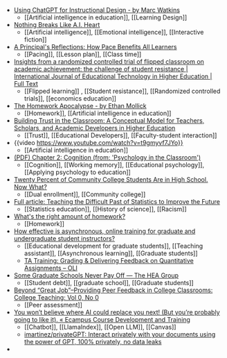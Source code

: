 - [Using ChatGPT for Instructional Design - by Marc Watkins](https://marcwatkins.substack.com/p/using-chatgpt-for-instructional-design)
	- [[Artificial intelligence in education]], [[Learning Design]]
- [Nothing Breaks Like A.I. Heart](https://pudding.cool/2021/03/love-and-ai/)
	- [[Artificial intelligence]], [[Emotional intelligence]], [[Interactive fiction]]
- [A Principal's Reflections: How Pace Benefits All Learners](https://esheninger.blogspot.com/2023/07/how-pace-benefits-all-learners.html?m=1)
	- [[Pacing]], [[Lesson plan]], [[Class time]]
- [Insights from a randomized controlled trial of flipped classroom on academic achievement: the challenge of student resistance | International Journal of Educational Technology in Higher Education | Full Text](https://educationaltechnologyjournal.springeropen.com/articles/10.1186/s41239-023-00413-6)
	- [[Flipped learning]] , [[Student resistance]], [[Randomized controlled trials]], [[economics education]]
- [The Homework Apocalypse - by Ethan Mollick](https://www.oneusefulthing.org/p/the-homework-apocalypse)
	- [[Homework]], [[Artificial intelligence in education]]
- [Building Trust in the Classroom: A Conceptual Model for Teachers, Scholars, and Academic Developers in Higher Education](https://issotl.com/2023/07/11/building-trust-in-the-classroom-a-conceptual-model-for-teachers-scholars-and-academic-developers-in-higher-education/)
	- [[Trust]], [[Educational Developers]], [[Faculty-student interaction]]
- {{video https://www.youtube.com/watch?v=t9gmyvf7JYo}}
	- [[Artificial intelligence in education]]
- [(PDF) Chapter 2: Cognition (from: 'Psychology in the Classroom')](https://www.researchgate.net/publication/340460023_Chapter_2_Cognition_from_'Psychology_in_the_Classroom')
	- [[Cognition]], [[Working memory]], [[Educational psychology]], [[Applying psychology to education]]
- [Twenty Percent of Community College Students Are in High School. Now What?](https://www.newamerica.org/education-policy/edcentral/dual-enrollment-growth/)
	- [[Dual enrollment]], [[Community college]]
- [Full article: Teaching the Difficult Past of Statistics to Improve the Future](https://www.tandfonline.com/doi/full/10.1080/26939169.2023.2224407)
	- [[Statistics education]], [[History of science]], [[Racism]]
- [What's the right amount of homework?](https://www.edutopia.org/article/whats-right-amount-homework)
	- [[Homework]]
- [How effective is asynchronous, online training for graduate and undergraduate student instructors?](https://www.emerald.com/insight/content/doi/10.1108/JARHE-05-2022-0149/full/html)
	- [[Educational development for graduate students]], [[Teaching assistant]], [[Asynchronous learning]], [[Graduate students]]
	- [TA Training: Grading & Delivering Feedback on Quantitative Assignments – OLI](https://oli.cmu.edu/courses/ta-training/)
- [Some Graduate Schools Never Pay Off — The HEA Group](https://www.theheagroup.com/blog/grad-schools-debt)
	- [[Student debt]], [[graduate school]], [[Graduate students]]
- [Beyond “Great Job”–Providing Peer Feedback in College Classrooms: College Teaching: Vol 0, No 0](https://www.tandfonline.com/doi/abs/10.1080/87567555.2023.2238955)
	- [[Peer assessment]]
- [You won’t believe where AI could replace you next! (But you’re probably going to like it). « Ecampus Course Development and Training](https://blogs.oregonstate.edu/inspire/2023/07/31/you-wont-believe-where-ai-could-replace-you-next-but-youre-probably-going-to-like-it/)
	- [[Chatbot]], [[LlamaIndex]], [[Open LLM]], [[Canvas]]
	- [imartinez/privateGPT: Interact privately with your documents using the power of GPT, 100% privately, no data leaks](https://github.com/imartinez/privateGPT)
-